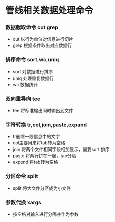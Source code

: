 # 管线相关数据处理命令

### 数据截取命令 cut grep

- cut 以行为单位对信息进行切片
- grep 根据条件取出对应数据行

### 排序命令 sort,wc,uniq

* sort 对数据进行排序
* uniq 处理重复数据行
* wc 数据统计

### 双向重导向 tee

* tee 将标准输出同时输出到文件

### 字符转换 tr,col,join,paste,expand

* tr删除一段信息中的文字
* col主要用来将tab转为空格
* join 将两个文件相同字段相加显示，需要sort 排序
* paste 将两行拼在一起，tab分隔
* expend 将tab转为空格

### 分区命令 split

* split 将大文件分区成为小文件

### 参数代换 xargs

* 按空格对输入进行分隔并作为参数